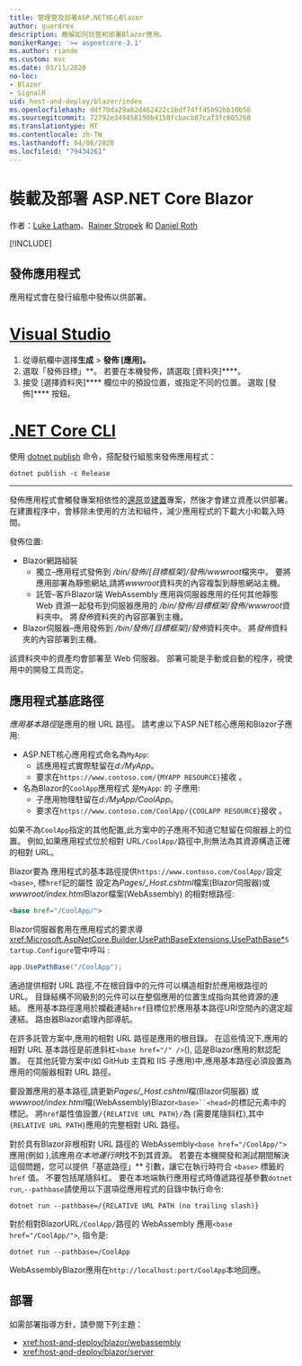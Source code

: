```yaml
---
title: 管理管及部署ASP.NET核心Blazor
author: guardrex
description: 瞭解如何託管和部署Blazor應用。
monikerRange: '>= aspnetcore-3.1'
ms.author: riande
ms.custom: mvc
ms.date: 03/11/2020
no-loc:
- Blazor
- SignalR
uid: host-and-deploy/blazor/index
ms.openlocfilehash: ddf70da29a82d462422c1bdf74ff45b92bb10b56
ms.sourcegitcommit: 72792e349458190b4158fcbacb87caf3fc605268
ms.translationtype: MT
ms.contentlocale: zh-TW
ms.lasthandoff: 04/06/2020
ms.locfileid: "79434261"
---
```

# <a name="host-and-deploy-aspnet-core-blazor"></a>裝載及部署 ASP.NET Core Blazor

作者：[Luke Latham](https://github.com/guardrex)、[Rainer Stropek](https://www.timecockpit.com) 和 [Daniel Roth](https://github.com/danroth27)

[!INCLUDE[](~/includes/blazorwasm-preview-notice.md)]

## <a name="publish-the-app"></a>發佈應用程式

應用程式會在發行組態中發佈以供部署。

# <a name="visual-studio"></a>[Visual Studio](#tab/visual-studio)

1. 從導航欄中選擇**生成** > **發佈 [應用]。**
1. 選取「發佈目標」**。 若要在本機發佈，請選取 [資料夾]****。
1. 接受 [選擇資料夾]**** 欄位中的預設位置，或指定不同的位置。 選取 [發佈]**** 按鈕。

# <a name="net-core-cli"></a>[.NET Core CLI](#tab/netcore-cli)

使用 [dotnet publish](/dotnet/core/tools/dotnet-publish) 命令，搭配發行組態來發佈應用程式：

```dotnetcli
dotnet publish -c Release
```

---

發佈應用程式會觸發專案相依性的[還原](/dotnet/core/tools/dotnet-restore)並[建置](/dotnet/core/tools/dotnet-build)專案，然後才會建立資產以供部署。 在建置程序中，會移除未使用的方法和組件，減少應用程式的下載大小和載入時間。

發佈位置:

* Blazor網路組裝
  * 獨立&ndash;應用程式發佈到 */bin/發佈/[目標框架]/發佈/wwwroot*檔夾中。 要將應用部署為靜態網站,請將*wwwroot*資料夾的內容複製到靜態網站主機。
  * 託管&ndash;客戶Blazor端 WebAssembly 應用與伺服器應用的任何其他靜態 Web 資源一起發布到伺服器應用的 */bin/發佈/目標框架\/發佈/wwwroot*資料夾中。 將*發佈*資料夾的內容部署到主機。
* Blazor伺服器&ndash;應用發佈到 */bin/發佈/[目標框架]/發佈*資料夾中。 將*發佈*資料夾的內容部署到主機。

該資料夾中的資產均會部署至 Web 伺服器。 部署可能是手動或自動的程序，視使用中的開發工具而定。

## <a name="app-base-path"></a>應用程式基底路徑

*應用基本路徑*是應用的根 URL 路徑。 請考慮以下ASP.NET核心應用和Blazor子應用:

* ASP.NET核心應用程式命名為`MyApp`:
  * 該應用程式實際駐留在*d:/MyApp*。
  * 要求在`https://www.contoso.com/{MYAPP RESOURCE}`接收 。
* 名為Blazor的`CoolApp`應用程式 是`MyApp`: 的 子應用:
  * 子應用物理駐留在*d:/MyApp/CoolApp*。
  * 要求在`https://www.contoso.com/CoolApp/{COOLAPP RESOURCE}`接收 。

如果不為`CoolApp`指定的其他配置,此方案中的子應用不知道它駐留在伺服器上的位置。 例如,如果應用程式位於相對 URL`/CoolApp/`路徑中,則無法為其資源構造正確的相對 URL。

Blazor要為 應用程式的基本路徑提供`https://www.contoso.com/CoolApp/`設定`<base>`, 標`href`記的屬性 設定為*Pages/_Host.cshtml*檔案(Blazor伺服器)或*wwwroot/index.html*Blazor檔案(WebAssembly) 的相對根路徑:

```html
<base href="/CoolApp/">
```

Blazor伺服器套用在應用程式的要求導<xref:Microsoft.AspNetCore.Builder.UsePathBaseExtensions.UsePathBase*>`Startup.Configure`管中呼叫 :

```csharp
app.UsePathBase("/CoolApp");
```

通過提供相對 URL 路徑,不在根目錄中的元件可以構造相對於應用根路徑的 URL。 目錄結構不同級別的元件可以在整個應用的位置生成指向其他資源的連結。 應用基本路徑還用於攔截連結`href`目標位於應用基本路徑URI空間內的選定超連結。 路由器Blazor處理內部導航。

在許多託管方案中,應用的相對 URL 路徑是應用的根目錄。 在這些情況下,應用的相對 URL 基本路徑是前進斜杠`<base href="/" />`(), 這是Blazor應用的默認配置。 在其他託管方案中(如 GitHub 主頁和 IIS 子應用)中,應用基本路徑必須設置為應用的伺服器相對 URL 路徑。

要設置應用的基本路徑,請更新*Pages/_Host.cshtml*檔(Blazor伺服器) 或*wwwroot/index.html*檔(WebAssembly)Blazor`<base>``<head>`的標記元素中的標記。 將`href`屬性值設置`/{RELATIVE URL PATH}/`為 (需要尾隨斜杠),其中`{RELATIVE URL PATH}`應用的完整相對 URL 路徑。

對於具有Blazor非根相對 URL 路徑的 WebAssembly`<base href="/CoolApp/">`應用(例如 ),該應用*在本地運行時*找不到其資源。 若要在本機開發和測試期間解決這個問題，您可以提供「基底路徑」** 引數，讓它在執行時符合 `<base>` 標籤的 `href` 值。 不要包括尾隨斜杠。 要在本地端執行應用程式時傳遞路徑基參數`dotnet run`,`--pathbase`請使用以下選項從應用程式的目錄中執行命令:

```dotnetcli
dotnet run --pathbase=/{RELATIVE URL PATH (no trailing slash)}
```

對於相對BlazorURL`/CoolApp/`路徑的 WebAssembly 應用`<base href="/CoolApp/">`, 指令是:

```dotnetcli
dotnet run --pathbase=/CoolApp
```

WebAssemblyBlazor應用在`http://localhost:port/CoolApp`本地回應。

## <a name="deployment"></a>部署

如需部署指導方針，請參閱下列主題：

* <xref:host-and-deploy/blazor/webassembly>
* <xref:host-and-deploy/blazor/server>
